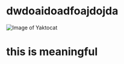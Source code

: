 # dwdoaidoadfoajdojda 

![Image of Yaktocat](https://octodex.github.com/images/yaktocat.png)
# this is meaningful


